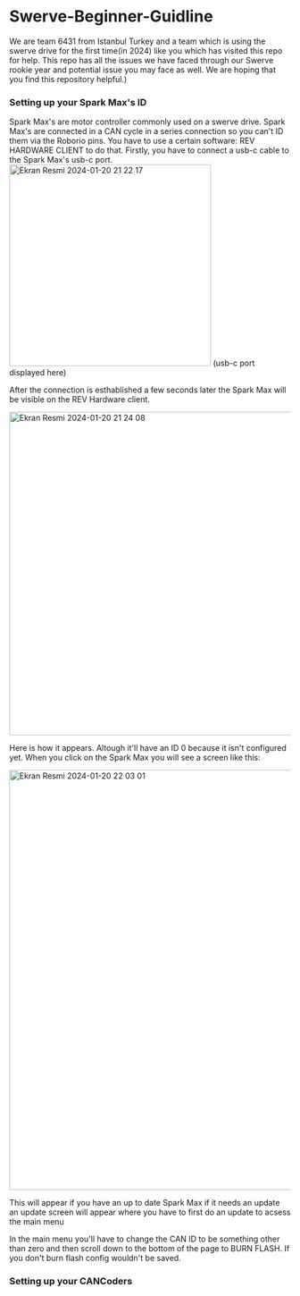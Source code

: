# Swerve-Beginner-Guidline

We are team 6431 from Istanbul Turkey and a team which is using the swerve drive for the first time(in 2024) like you which has visited this repo for help. This repo has all the issues we have faced through our Swerve rookie year and potential issue you may face as well. We are hoping that you find this repository helpful.)

### Setting up your Spark Max's ID

Spark Max's are motor controller commonly used on a swerve drive. Spark Max's are connected in a CAN cycle in a series connection so you can't ID them via the Roborio pins. You have to use a certain software: REV HARDWARE CLIENT to do that. Firstly, you have to connect a usb-c cable to the Spark Max's usb-c port. 
<img width="361" alt="Ekran Resmi 2024-01-20 21 22 17" src="https://github.com/HisarCS/Swerve-Beginner-Guidline/assets/120194760/65c57242-1264-488b-92d5-087d0251779e">
(usb-c port displayed here)

After the connection is esthablished a few seconds later the Spark Max will be visible on the REV Hardware client.

<img width="579" alt="Ekran Resmi 2024-01-20 21 24 08" src="https://github.com/HisarCS/Swerve-Beginner-Guidline/assets/120194760/5ae602f7-d548-489c-b697-50a7ca1223b3">

Here is how it appears. Altough it'll have an ID 0 because it isn't configured yet. When you click on the Spark Max you will see a screen like this:

<img width="752" alt="Ekran Resmi 2024-01-20 22 03 01" src="https://github.com/HisarCS/Swerve-Beginner-Guidline/assets/120194760/91ec412c-d9ba-4b87-aff6-31b3b803adbd">

This will appear if you have an up to date Spark Max if it needs an update an update screen will appear where you have to first do an update to acsess the main menu

In the main menu you'll have to change the CAN ID to be something other than zero and then scroll down to the bottom of the page to BURN FLASH. If you don't burn flash config wouldn't be saved.

### Setting up your CANCoders


